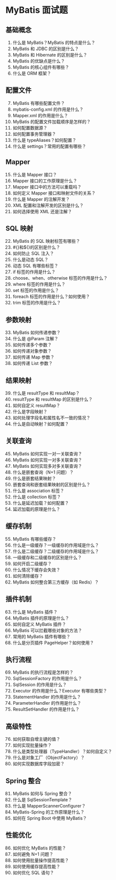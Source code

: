 # MyBatis 面试题

## 基础概念

1. 什么是 MyBatis？MyBatis 的特点是什么？
2. MyBatis 和 JDBC 的区别是什么？
3. MyBatis 和 Hibernate 的区别是什么？
4. MyBatis 的优缺点是什么？
5. MyBatis 的核心组件有哪些？
6. 什么是 ORM 框架？

## 配置文件

7. MyBatis 有哪些配置文件？
8. mybatis-config.xml 的作用是什么？
9. Mapper.xml 的作用是什么？
10. MyBatis 的配置文件加载顺序是怎样的？
11. 如何配置数据源？
12. 如何配置事务管理器？
13. 什么是 typeAliases？如何配置？
14. 什么是 settings？常用的配置有哪些？

## Mapper

15. 什么是 Mapper 接口？
16. Mapper 接口的工作原理是什么？
17. Mapper 接口中的方法可以重载吗？
18. 如何定义 Mapper 接口和映射文件的关系？
19. 什么是 Mapper 的注解开发？
20. XML 配置和注解开发的区别是什么？
21. 如何选择使用 XML 还是注解？

## SQL 映射

22. MyBatis 的 SQL 映射标签有哪些？
23. #{}和${}的区别是什么？
24. 如何防止 SQL 注入？
25. 什么是动态 SQL？
26. 动态 SQL 有哪些标签？
27. if 标签的作用是什么？
28. choose、when、otherwise 标签的作用是什么？
29. where 标签的作用是什么？
30. set 标签的作用是什么？
31. foreach 标签的作用是什么？如何使用？
32. trim 标签的作用是什么？

## 参数映射

33. MyBatis 如何传递参数？
34. 什么是 @Param 注解？
35. 如何传递多个参数？
36. 如何传递对象参数？
37. 如何传递 Map 参数？
38. 如何传递 List 参数？

## 结果映射

39. 什么是 resultType 和 resultMap？
40. resultType 和 resultMap 的区别是什么？
41. 如何自定义 resultMap？
42. 什么是字段映射？
43. 如何处理字段名和属性名不一致的情况？
44. 什么是自动映射？如何配置？

## 关联查询

45. MyBatis 如何实现一对一关联查询？
46. MyBatis 如何实现一对多关联查询？
47. MyBatis 如何实现多对多关联查询？
48. 什么是嵌套查询（N+1 问题）？
49. 什么是嵌套结果映射？
50. 嵌套查询和嵌套结果映射的区别是什么？
51. 什么是 association 标签？
52. 什么是 collection 标签？
53. 什么是延迟加载？如何配置？
54. 延迟加载的原理是什么？

## 缓存机制

55. MyBatis 有哪些缓存？
56. 什么是一级缓存？一级缓存的作用域是什么？
57. 什么是二级缓存？二级缓存的作用域是什么？
58. 一级缓存和二级缓存的区别是什么？
59. 如何开启二级缓存？
60. 什么情况下缓存会失效？
61. 如何清除缓存？
62. MyBatis 如何整合第三方缓存（如 Redis）？

## 插件机制

63. 什么是 MyBatis 插件？
64. MyBatis 插件的原理是什么？
65. 如何自定义 MyBatis 插件？
66. MyBatis 可以拦截哪些对象的方法？
67. 常用的 MyBatis 插件有哪些？
68. 什么是分页插件 PageHelper？如何使用？

## 执行流程

69. MyBatis 的执行流程是怎样的？
70. SqlSessionFactory 的作用是什么？
71. SqlSession 的作用是什么？
72. Executor 的作用是什么？Executor 有哪些类型？
73. StatementHandler 的作用是什么？
74. ParameterHandler 的作用是什么？
75. ResultSetHandler 的作用是什么？

## 高级特性

76. 如何获取自增主键的值？
77. 如何实现批量操作？
78. 什么是类型处理器（TypeHandler）？如何自定义？
79. 什么是对象工厂（ObjectFactory）？
80. 如何实现数据库字段加密？

## Spring 整合

81. MyBatis 如何与 Spring 整合？
82. 什么是 SqlSessionTemplate？
83. 什么是 MapperScannerConfigurer？
84. MyBatis-Spring 的工作原理是什么？
85. 如何在 Spring Boot 中使用 MyBatis？

## 性能优化

86. 如何优化 MyBatis 的性能？
87. 如何避免 N+1 问题？
88. 如何使用批量操作提高性能？
89. 如何使用缓存提高性能？
90. 如何优化 SQL 语句？